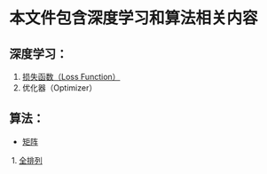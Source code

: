 # 本文件包含深度学习和算法相关内容

## 深度学习：


1. [ 损失函数（Loss Function）](DL/Loss.ipynb) 
2. 优化器（Optimizer）

## 算法：


 - [矩阵](/Algorithm/array)

​	1. [全排列](Algorithm/array/permutations.py)


